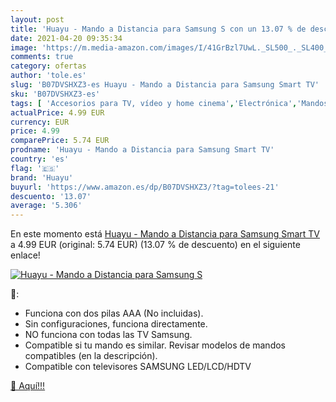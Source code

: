 ```yaml
---
layout: post
title: 'Huayu - Mando a Distancia para Samsung S con un 13.07 % de descuento'
date: 2021-04-20 09:35:34
image: 'https://m.media-amazon.com/images/I/41GrBzl7UwL._SL500_._SL400_.jpg'
comments: true
category: ofertas
author: 'tole.es'
slug: 'B07DVSHXZ3-es Huayu - Mando a Distancia para Samsung Smart TV'
sku: 'B07DVSHXZ3-es'
tags: [ 'Accesorios para TV, vídeo y home cinema','Electrónica','Mandos a distancia','TV, vídeo y home cinema','huayu','smart','tv', ]
actualPrice: 4.99 EUR
currency: EUR
price: 4.99
comparePrice: 5.74 EUR
prodname: 'Huayu - Mando a Distancia para Samsung Smart TV'
country: 'es'
flag: '🇪🇸'
brand: 'Huayu'
buyurl: 'https://www.amazon.es/dp/B07DVSHXZ3/?tag=tolees-21'
descuento: '13.07'
average: '5.306'
---
```


En este momento está [Huayu - Mando a Distancia para Samsung Smart TV](https://www.amazon.es/dp/B07DVSHXZ3/?tag=tolees-21) a 4.99 EUR (original: 5.74 EUR) (13.07 %  de descuento) en el siguiente enlace!

[![Huayu - Mando a Distancia para Samsung S](https://m.media-amazon.com/images/I/41GrBzl7UwL._SL500_._SL400_.jpg)](https://www.amazon.es/dp/B07DVSHXZ3/?tag=tolees-21)

🔎:

- Funciona con dos pilas AAA (No incluidas).
- Sin configuraciones, funciona directamente.
- NO funciona con todas las TV Samsung.
- Compatible si tu mando es similar. Revisar modelos de mandos compatibles (en la descripción).
- Compatible con televisores SAMSUNG LED/LCD/HDTV

[🛒 Aquí!!!](https://www.amazon.es/dp/B07DVSHXZ3/?tag=tolees-21)
